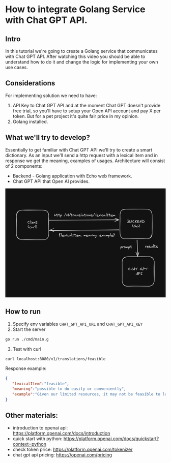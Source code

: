 # How to integrate Golang Service with Chat GPT API.

## Intro
In this tutorial we're going to create a Golang service that communicates with Chat GPT API. After watching this video you should be able to understand how to do it and change the logic for implementing your own use cases.

## Considerations
For implementing solution we need to have:
1. API Key to Chat GPT API and at the moment Chat GPT doesn't provide free trial, so you'll have to setup your Open API account and pay X per token. But for a pet project it's quite fair price in my opinion.
2. Golang installed.

## What we'll try to develop?
Essentially to get familiar with Chat GPT API we'll try to create a smart dictionary. As an input we'll send a http request with a lexical item and in response we get the meaning, examples of usages.
Architecture will consist of 2 components:
- Backend - Golang application with Echo web framework.
- Chat GPT API that Open AI provides.

![architecture](./assets/architecture.png)

## How to run
1. Specify env variables `CHAT_GPT_API_URL` and `CHAT_GPT_API_KEY`
2. Start the server
```bash
go run ./cmd/main.g
```
3. Test with curl
```curl
curl localhost:8080/v1/translations/feasible
```

Response example:
```json
{
   "lexicalItem":"feasible",
   "meaning":"possible to do easily or conveniently",
   "example":"Given our limited resources, it may not be feasible to launch a new product at this time."
}
```

## Other materials:
- introduction to openai api: https://platform.openai.com/docs/introduction
- quick start with python: https://platform.openai.com/docs/quickstart?context=python
- check token price: https://platform.openai.com/tokenizer
- chat gpt api pricing: https://openai.com/pricing